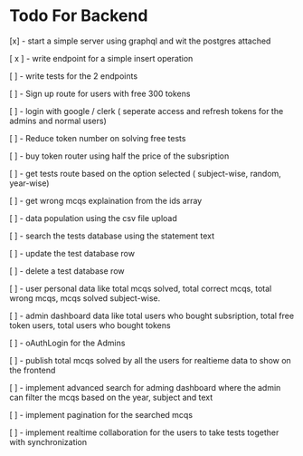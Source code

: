 # Todo For Backend

[x] - start a simple server using graphql and wit the postgres attached

[ x ] - write endpoint for a simple insert operation

[ ] - write tests for the 2 endpoints

[ ] - Sign up route for users with free 300 tokens

[ ] - login with google / clerk ( seperate access and refresh tokens for the admins and normal users)

[ ] - Reduce token number on solving free tests

[ ] - buy token router using half the price of the subsription

[ ] - get tests route based on the option selected ( subject-wise, random, year-wise)

[ ] - get wrong mcqs explaination from the ids array

[ ] - data population using the csv file upload

[ ] - search the tests database using the statement text

[ ] - update the test database row

[ ] - delete a test database row

[ ] - user personal data like total mcqs solved, total correct mcqs, total wrong mcqs, mcqs solved subject-wise.

[ ] - admin dashboard data like total users who bought subsription, total free token users, total users who bought tokens

[ ] - oAuthLogin for the Admins

[ ] - publish total mcqs solved by all the users for realtieme data to show on the frontend

[ ] - implement advanced search for adming dashboard where the admin can filter the mcqs based on the
year, subject and text

[ ] - implement pagination for the searched mcqs

[ ] - implement realtime collaboration for the users to take tests together with synchronization
